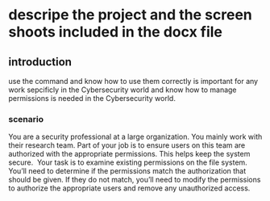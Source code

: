 # descripe the project and the screen shoots included in the docx file
## introduction
use the command and know how to use them correctly is important for any work sepcificly in the Cybersecurity world and know how to manage permissions is needed in the Cybersecurity world.
### scenario
You are a security professional at a large organization. You mainly work with their research team. Part of your job is to ensure users on this team are authorized with the appropriate permissions. This helps keep the system secure. 
Your task is to examine existing permissions on the file system. You’ll need to determine if the permissions match the authorization that should be given. If they do not match, you’ll need to modify the permissions to authorize the appropriate users and remove any unauthorized access.
